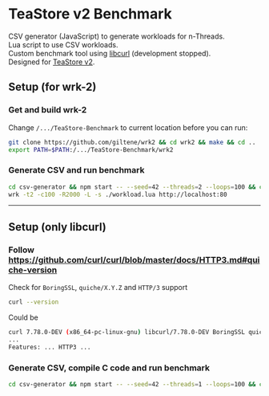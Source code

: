# TeaStore v2 Benchmark
CSV generator (JavaScript) to generate workloads for n-Threads.  
Lua script to use CSV workloads.  
Custom benchmark tool using [libcurl](https://curl.se/libcurl) (development stopped).  
Designed for [TeaStore v2](https://github.com/DevPhilB/TeaStore).

## Setup (for wrk-2)
### Get and build wrk-2
Change `/.../TeaStore-Benchmark` to current location before you can run:
```sh
git clone https://github.com/giltene/wrk2 && cd wrk2 && make && cd ..
export PATH=$PATH:/.../TeaStore-Benchmark/wrk2
```

### Generate CSV and run benchmark
```sh
cd csv-generator && npm start -- --seed=42 --threads=2 --loops=100 && cd .. && \
wrk -t2 -c100 -R2000 -L -s ./workload.lua http://localhost:80
```

---

## Setup (only libcurl)
### Follow https://github.com/curl/curl/blob/master/docs/HTTP3.md#quiche-version
Check for `BoringSSL`, `quiche/X.Y.Z` and `HTTP/3` support
```sh
curl --version
```
Could be 
```sh
curl 7.78.0-DEV (x86_64-pc-linux-gnu) libcurl/7.78.0-DEV BoringSSL quiche/X.Y.Z
...
Features: ... HTTP3 ...
```

### Generate CSV, compile C code and run benchmark

```sh
cd csv-generator && npm start -- --seed=42 --threads=1 --loops=100 && cd .. && make && ./benchmark
```
